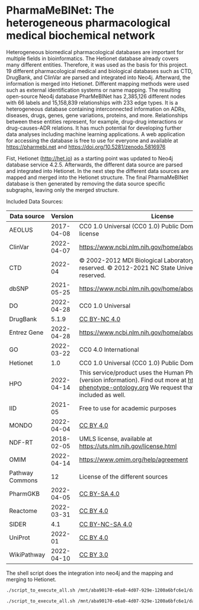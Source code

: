 # PharmaMeBINet: The heterogeneous pharmacological medical biochemical network
Heterogeneous biomedical pharmacological databases are important for multiple fields in bioinformatics.
The Hetionet database already covers many different entities. Therefore, it was used as the basis for this project. 19 different pharmacological medical and biological databases such as CTD, DrugBank, and ClinVar are parsed and integrated into Neo4j. Afterward, the information is merged into Hetionet. Different mapping methods were used such as external identification systems or name mapping.
The resulting open-source Neo4j database PharMeBINet has 2,385,126 different nodes with 66 labels and 15,158,839 relationships with 233 edge types. It is a heterogeneous database containing interconnected information on ADRs, diseases, drugs, genes, gene variations, proteins, and more. Relationships between these entities represent, for example, drug-drug interactions or drug-causes-ADR relations. It has much potential for developing further data analyses including machine learning applications. A web application for accessing the database is free to use for everyone and available at https://pharmebi.net and https://doi.org/10.5281/zenodo.5816976

Fist, Hetionet (http://het.io) as a starting point was updated to Neo4j database service 4.2.5.
Afterwards, the different data source are parsed and integrated into Hetionet.
In the next step the different data sources are mapped and merged into the Hetionet structure.
The final PharmaMeBINet database is then generated by removing the data source specific subgraphs, leaving only the merged structure.

Included Data Sources:

| Data source     | Version    | License                                                                                                                                                                                  | URL                                                           |
|-----------------|:-----------|------------------------------------------------------------------------------------------------------------------------------------------------------------------------------------------|---------------------------------------------------------------|
| AEOLUS          | 2017-04-08 | CC0 1.0 Universal (CC0 1.0) Public Domain Dedication license                                                                                                                             | [Link](http://datadryad.org/resource/doi:10.5061/dryad.8q0s4) |
| ClinVar         | 2022-04-07 | https://www.ncbi.nlm.nih.gov/home/about/policies/                                                                                                                                        | [Link](https://www.ncbi.nlm.nih.gov/clinvar/)                 |
| CTD             | 2022-04    | © 2002-2012 MDI Biological Laboratory. All rights reserved. © 2012-2021 NC State University. All rights reserved.                                                                        | [Link](http://ctdbase.org)                                    |
| dbSNP           | 2021-05-25 | https://www.ncbi.nlm.nih.gov/home/about/policies/policies/                                                                                                                               | [Link](https://www.ncbi.nlm.nih.gov/snp/)                     |
| DO              | 2022-04-28 | CC0 1.0 Universal                                                                                                                                                                        | [Link](https://disease-ontology.org)                          |
| DrugBank        | 5.1.9      | [CC BY-NC 4.0](https://creativecommons.org/licenses/by-nc/4.0/)                                                                                                                          | [Link](https://go.drugbank.com)                               |
| Entrez Gene     | 2022-04-28 | https://www.ncbi.nlm.nih.gov/home/about/policies/                                                                                                                                        | [Link](https://www.ncbi.nlm.nih.gov/gene)                     |
| GO              | 2022-03-22 | CC0 4.0 International                                                                                                                                                                    | [Link](http://geneontology.org)                               |
| Hetionet        | 1.0        | CC0 1.0 Universal (CC0 1.0) Public Domain Dedication                                                                                                                                     | [Link](https://het.io)                                        |
| HPO             | 2022-04-14 | This service/product uses the Human Phenotype Ontology (version information). Find out more at http://www.human-phenotype-ontology.org We request that the HPO logo be included as well. | [Link](https://hpo.jax.org)                                   |
| IID             | 2021-05    | Free to use for academic purposes                                                                                                                                                        | [Link](http://iid.ophid.utoronto.ca)                          |
| MONDO           | 2022-04-04 | [CC BY 4.0](https://creativecommons.org/licenses/by/4.0/)                                                                                                                                | [Link](https://github.com/monarch-initiative/mondo)           |
| NDF-RT          | 2018-02-05 | UMLS license, available at https://uts.nlm.nih.gov/license.html                                                                                                                          | [Link](https://evs.nci.nih.gov/ftp1/NDF-RT/)                  |
| OMIM            | 2022-04-14 | https://www.omim.org/help/agreement                                                                                                                                                      | [Link](https://www.omim.org)                                  |
| Pathway Commons | 12         | License of the different sources                                                                                                                                                         | [Link](https://www.pathwaycommons.org)                        |
| PharmGKB        | 2022-04-05 | [CC BY-SA 4.0](https://creativecommons.org/licenses/by-sa/4.0/)                                                                                                                          | [Link](https://www.pharmgkb.org)                              |
| Reactome        | 2022-03-31 | [CC BY 4.0](https://creativecommons.org/licenses/by/4.0/)                                                                                                                                | [Link](https://reactome.org)                                  |
| SIDER           | 4.1        | [CC BY-NC-SA 4.0](https://creativecommons.org/licenses/by-nc-sa/4.0/)                                                                                                                    | [Link](http://sideeffects.embl.de)                            |
| UniProt         | 2022-01    | [CC BY 4.0](https://creativecommons.org/licenses/by/4.0/)                                                                                                                                | [Link](https://www.uniprot.org)                               |
| WikiPathway     | 2022-04-10 | [CC BY 3.0](https://creativecommons.org/licenses/by/3.0/)                                                                                                                                | [Link](https://www.wikipathways.org)                          |

The shell script does the integration into neo4j and the mapping and merging to Hetionet.

```bash
./script_to_execute_all.sh /mnt/aba90170-e6a0-4d07-929e-1200a6bfc6e1/databases/neo4j/neo4j-community-4.2.5/bin /home/cassandra/Documents/Project/master_database_change/ > output.txt 2>&1 &

./script_to_execute_all.sh /mnt/aba90170-e6a0-4d07-929e-1200a6bfc6e1/databases/neo4j/neo4j-community-4.2.13/bin /home/cassandra/Documents/Project/master_database_change/ > output.txt 2>&1 &
```
